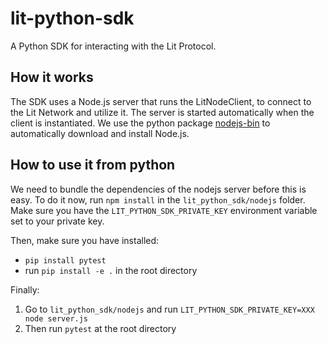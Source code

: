 # lit-python-sdk

A Python SDK for interacting with the Lit Protocol.

## How it works

The SDK uses a Node.js server that runs the LitNodeClient, to connect to the Lit Network and utilize it. The server is started automatically when the client is instantiated. We use the python package [nodejs-bin](https://pypi.org/project/nodejs-bin/) to automatically download and install Node.js.

## How to use it from python

We need to bundle the dependencies of the nodejs server before this is easy. To do it now, run `npm install` in the `lit_python_sdk/nodejs` folder. Make sure you have the `LIT_PYTHON_SDK_PRIVATE_KEY` environment variable set to your private key.

Then, make sure you have installed:

- `pip install pytest`
- run `pip install -e .` in the root directory

Finally:

1. Go to `lit_python_sdk/nodejs` and run `LIT_PYTHON_SDK_PRIVATE_KEY=XXX node server.js`
2. Then run `pytest` at the root directory